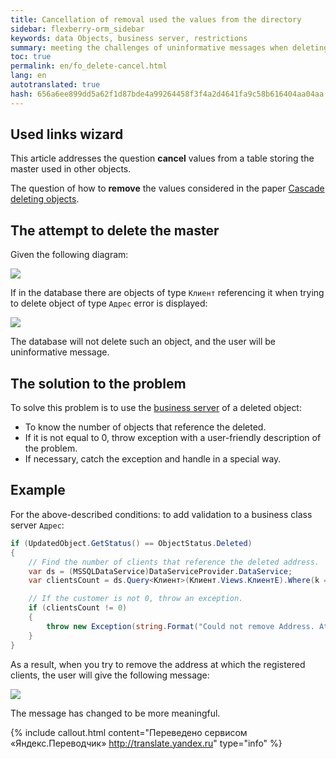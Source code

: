 ```yaml
---
title: Cancellation of removal used the values from the directory
sidebar: flexberry-orm_sidebar
keywords: data Objects, business server, restrictions
summary: meeting the challenges of uninformative messages when deleting object
toc: true
permalink: en/fo_delete-cancel.html
lang: en
autotranslated: true
hash: 656a6ee899dd5a62f1d87bde4a99264458f3f4a2d4641fa9c58b616404aa04aa
---
```


## Used links wizard

This article addresses the question **cancel** values from a table storing the master used in other objects.

The question of how to **remove** the values considered in the paper [Cascade deleting objects](fo_cascade-delete.html).

## The attempt to delete the master

Given the following diagram:

![](/images/pages/products/flexberry-orm/business-servers/kredit-diagramm.png)

If in the database there are objects of type `Клиент` referencing it when trying to delete object of type `Адрес` error is displayed:

![](/images/pages/products/flexberry-orm/business-servers/delete-error.png)

The database will not delete such an object, and the user will be uninformative message.

## The solution to the problem

To solve this problem is to use the [business server](fo_business-server.html) of a deleted object:

* To know the number of objects that reference the deleted.
* If it is not equal to 0, throw exception with a user-friendly description of the problem.
* If necessary, catch the exception and handle in a special way.

## Example

For the above-described conditions: to add validation to a business class server `Адрес`:

```csharp
if (UpdatedObject.GetStatus() == ObjectStatus.Deleted)
{
    // Find the number of clients that reference the deleted address. 
    var ds = (MSSQLDataService)DataServiceProvider.DataService;
    var clientsCount = ds.Query<Клиент>(Клиент.Views.КлиентE).Where(k => k.Прописка.__PrimaryKey == UpdatedObject.__PrimaryKey).Count();

    // If the customer is not 0, throw an exception. 
    if (clientsCount != 0)
    {
        throw new Exception(string.Format("Could not remove Address. At this address is home to {0} client(s)(s)", clientsCount));
    }
}
```

As a result, when you try to remove the address at which the registered clients, the user will give the following message:

![](/images/pages/products/flexberry-orm/business-servers/delete-error-plus.png)

The message has changed to be more meaningful.



{% include callout.html content="Переведено сервисом «Яндекс.Переводчик» <http://translate.yandex.ru>" type="info" %}